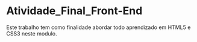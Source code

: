 # Atividade_Final_Front-End

Este trabalho tem como finalidade abordar todo aprendizado em HTML5 e CSS3 neste modulo.